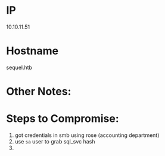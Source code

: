 
# IP
10.10.11.51

# Hostname
sequel.htb

# Other Notes:


# Steps to Compromise:
1. got credentials in smb using rose (accounting department)
2. use `sa` user to grab sql_svc hash
3. 